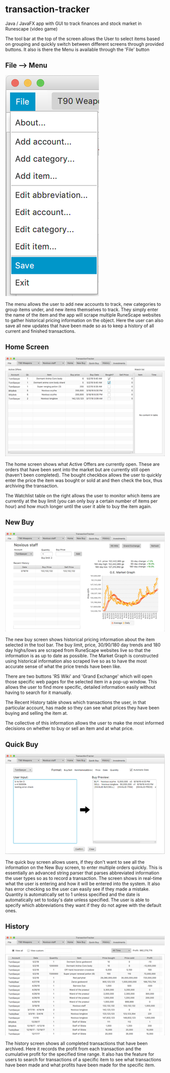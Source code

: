 # transaction-tracker
Java / JavaFX app with GUI to track finances and stock market in Runescape (video game)

The tool bar at the top of the screen allows the User to select items based on grouping and quickly switch between different screens through provided buttons. It also is there the Menu is available through the 'File' button


## File --> Menu
![image0](https://github.com/bmaltbie/transaction-tracker/blob/master/images/menu.png)

The menu allows the user to add new accounts to track, new categories to group items under, and new items themselves to track. They simply enter the name of the item and the app will scrape multiple RuneScape websites to gather historical pricing information on the object. Here the user can also save all new updates that have been made so as to keep a history of all current and finished transactions. 



## Home Screen
![image1](https://github.com/bmaltbie/transaction-tracker/blob/master/images/home.png)

The home screen shows what Active Offers are currently open. These are orders that have been sent into the market but are currently still open (haven't been completed). The bought checkbox allows the user to quickly enter the price the item was bought or sold at and then check the box, thus archiving the transaction. 

The Watchlist table on the right allows the user to monitor which items are currently at the buy limit (you can only buy a certain number of items per hour) and how much longer until the user it able to buy the item again. 



## New Buy
![image2](https://github.com/bmaltbie/transaction-tracker/blob/master/images/newbuy.png)

The new buy screen shows historical pricing information about the item selected in the tool bar. The buy limit, price, 30/90/180 day trends and 180 day highs/lows are scraped from RuneScape websites live so that the information is as up to date as possible. The Market Graph is constructed using historical information also scraped live so as to have the most accurate sense of what the price trends have been like. 

There are two buttons 'RS Wiki' and 'Grand Exchange' which will open those specific web pages for the selected item in a pop-up window. This allows the user to find more specific, detailed information easily without having to search for it manually. 

The Recent History table shows which transactions the user, in that particular account, has made so they can see what prices they have been buying and selling the item at. 

The collective of this information allows the user to make the most informed decisions on whether to buy or sell an item and at what price.



## Quick Buy
![image3](https://github.com/bmaltbie/transaction-tracker/blob/master/images/quickbuy.png)

The quick buy screen allows users, if they don't want to see all the information on the New Buy screen, to enter multiple orders quickly. This is essentially an advanced string parser that parses abbreviated information the user types so as to record a transaction. The screen shows in real-time what the user is entering and how it will be entered into the system. It also has error checking so the user can easily see if they made a mistake. Quantity is automatically set to 1 unless specified and the date is automatically set to today's date unless specified. The user is able to specify which abbreviations they want if they do not agree with the default ones. 



## History
![image4](https://github.com/bmaltbie/transaction-tracker/blob/master/images/history.png)

The history screen shows all completed transactions that have been archived. Here it records the profit from each transaction and the cumulative profit for the specified time range. It also has the feature for users to search for transactions of a specific item to see what transactions have been made and what profits have been made for the specific item. 
